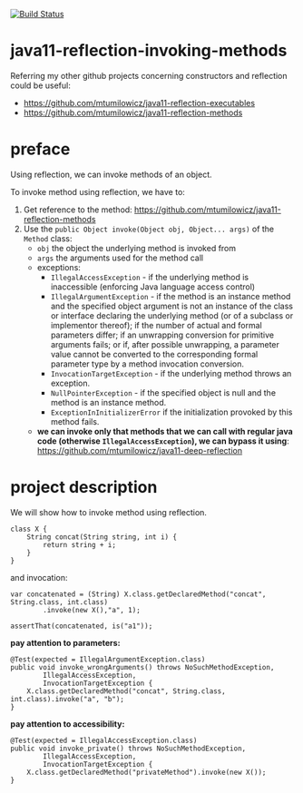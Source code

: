 [![Build Status](https://travis-ci.com/mtumilowicz/java11-reflection-invoking-methods.svg?branch=master)](https://travis-ci.com/mtumilowicz/java11-reflection-invoking-methods)

# java11-reflection-invoking-methods

Referring my other github projects concerning constructors and
reflection could be useful:
* https://github.com/mtumilowicz/java11-reflection-executables
* https://github.com/mtumilowicz/java11-reflection-methods

# preface
Using reflection, we can invoke methods of an object.

To invoke method using reflection, we have to:
1. Get reference to the method: https://github.com/mtumilowicz/java11-reflection-methods
1. Use the `public Object invoke(Object obj, Object... args)` of the `Method` class:
    * `obj` the object the underlying method is invoked from
    * `args` the arguments used for the method call
    * exceptions:
        * `IllegalAccessException` - if the underlying
          method is inaccessible (enforcing Java language 
          access control)
        * `IllegalArgumentException` - if the method is an
          instance method and the specified object argument
          is not an instance of the class or interface
          declaring the underlying method (or of a subclass
          or implementor thereof); if the number of actual
          and formal parameters differ; if an unwrapping
          conversion for primitive arguments fails; or if,
          after possible unwrapping, a parameter value
          cannot be converted to the corresponding formal
          parameter type by a method invocation conversion.
        * `InvocationTargetException` - if the underlying method
          throws an exception.
        * `NullPointerException` - if the specified object is null
          and the method is an instance method.
        * `ExceptionInInitializerError` if the initialization
          provoked by this method fails.
    * **we can invoke only that methods that we can call 
    with regular java code (otherwise `IllegalAccessException`), 
    we can bypass it using**: https://github.com/mtumilowicz/java11-deep-reflection
# project description
We will show how to invoke method using reflection.
```
class X {
    String concat(String string, int i) {
        return string + i;
    }
}
```
and invocation:
```
var concatenated = (String) X.class.getDeclaredMethod("concat", String.class, int.class)
        .invoke(new X(),"a", 1);

assertThat(concatenated, is("a1"));
```
**pay attention to parameters:**
```
@Test(expected = IllegalArgumentException.class)
public void invoke_wrongArguments() throws NoSuchMethodException,
        IllegalAccessException,
        InvocationTargetException {
    X.class.getDeclaredMethod("concat", String.class, int.class).invoke("a", "b");
}
```
**pay attention to accessibility:**
```
@Test(expected = IllegalAccessException.class)
public void invoke_private() throws NoSuchMethodException,
        IllegalAccessException,
        InvocationTargetException {
    X.class.getDeclaredMethod("privateMethod").invoke(new X());
}
```